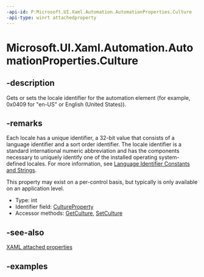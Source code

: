 ```yaml
---
-api-id: P:Microsoft.UI.Xaml.Automation.AutomationProperties.Culture
-api-type: winrt attachedproperty
---
```


# Microsoft.UI.Xaml.Automation.AutomationProperties.Culture

<!--
see GetCulture, and SetCulture
-->


## -description

Gets or sets the locale identifier for the automation element (for example, 0x0409 for "en-US" or English (United States)).

## -remarks

Each locale has a unique identifier, a 32-bit value that consists of a language identifier and a sort order identifier. The locale identifier is a standard international numeric abbreviation and has the components necessary to uniquely identify one of the installed operating system-defined locales. For more information, see [Language Identifier Constants and Strings](/windows/desktop/Intl/language-identifier-constants-and-strings).  

This property may exist on a per-control basis, but typically is only available on an application level.

- Type: int
- Identifier field: [CultureProperty](automationproperties_cultureproperty.md)
- Accessor methods: [GetCulture](automationproperties_getculture_1970665174.md), [SetCulture](automationproperties_setculture_1140502938.md)

## -see-also

[XAML attached properties](/windows/uwp/xaml-platform/attached-properties-overview)

## -examples



